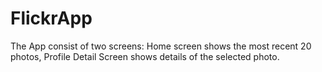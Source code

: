 # FlickrApp
The App consist of two screens: Home screen shows the most recent 20 photos, Profile Detail Screen shows details of the selected photo.
